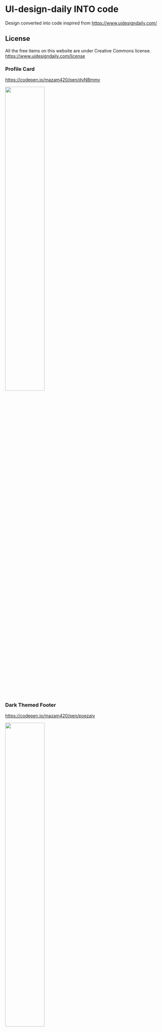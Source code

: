 # UI-design-daily INTO code

Design converted into code inspired from <https://www.uidesigndaily.com/>

## License

All the free items on this website are under Creative Commons license.
<https://www.uidesigndaily.com/license>

### Profile Card

<https://codepen.io/mazam420/pen/dyNBmmv>
  <p>
  <a href="https://codepen.io/mazam420/pen/dyNBmmv">
    <img width="50%" src="https://m-azam.me/Hosted-assets/demo-imgs/profile-card.png" />
  </a>
  <p>

### Dark Themed Footer

<https://codepen.io/mazam420/pen/poezajy>
 <p>
  <a href="https://codepen.io/mazam420/pen/poezajy">
    <img width="50%" src="https://m-azam.me/Hosted-assets/demo-imgs/dark-themed-footer-UI-design.png" />
  </a>
  <p>

### Products List

<https://codepen.io/mazam420/pen/VwpLMyr>
 <p>
  <a href="https://codepen.io/mazam420/pen/VwpLMyr">
    <img width="50%" src="https://m-azam.me/Hosted-assets/demo-imgs/products-list-UI-design.png" />
  </a>
  <p>

### Settings Modal

<https://codepen.io/mazam420/pen/zYZKvEO>
 <p>
  <a href="https://codepen.io/mazam420/pen/zYZKvEO">
    <img width="50%" src="https://m-azam.me/Hosted-assets/demo-imgs/settings-modal-UI-design.png" />
  </a>
  <p>

  
### SignIn

<https://codepen.io/mazam420/pen/oNZwQVa>
 <p>
  <a href="https://codepen.io/mazam420/pen/oNZwQVa">
    <img width="50%" src="https://m-azam.me/Hosted-assets/demo-imgs/sign-in.png" />
  </a>
  <p>
